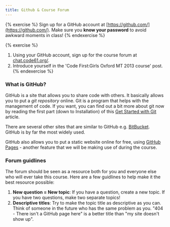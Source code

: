 ```yaml
---
title: Github & Course Forum
---
```


{% exercise %}
Sign up for a GitHub account at [https://github.com/](https://github.com/). Make sure you **know your password** to avoid awkward moments in class!
{% endexercise %}

{% exercise %}
1. Using your GitHub account, sign up for the course forum at [chat.code61.org/](http://chat.code61.org/).
2. Introduce yourself in the 'Code First:Girls Oxford MT 2013 course' post.
{% endexercise %}

### What is GitHub?

GitHub is a site that allows you to share code with others. It basically allows you to put a *git repository* online. Git is a program that helps with the management of code. If you want, you can find out a bit more about git now by reading the first part (down to Installation) of this [Get Started with Git](http://alistapart.com/article/get-started-with-git) article.

There are several other sites that are similar to GitHub e.g. [BitBucket](https://bitbucket.org). GitHub is by far the most widely used.

GitHub also allows you to put a static website online for free, using [GitHub Pages](http://pages.github.com/) - another feature that we will be making use of during the course.

### Forum guidlines

The forum should be seen as a resource both for you and everyone else who will ever take this course. Here are a few guidlines to help make it the best resource possible:

1. **New question = New topic**: If you have a question, create a new topic. If you have two questions, make two separate topics!
2. **Descriptive titles**: Try to make the topic title as descriptive as you can. Think of someone in the future who has the same problem as you. "404 - There isn't a GitHub page here" is a better title than "my site doesn't show up".


